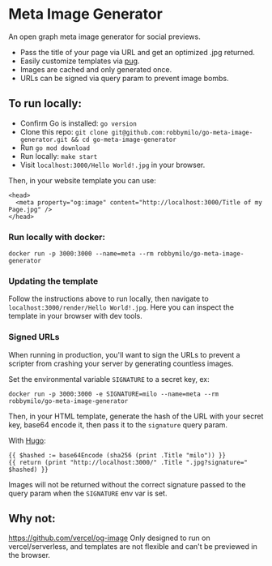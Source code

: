 # Meta Image Generator

An open graph meta image generator for social previews.

- Pass the title of your page via URL and get an optimized .jpg returned.
- Easily customize templates via [pug](https://pugjs.org/api/getting-started.html).
- Images are cached and only generated once.
- URLs can be signed via query param to prevent image bombs.

## To run locally:
- Confirm Go is installed: `go version`
- Clone this repo: `git clone git@github.com:robbymilo/go-meta-image-generator.git && cd go-meta-image-generator`
- Run `go mod download`
- Run locally: `make start`
- Visit `localhost:3000/Hello World!.jpg` in your browser.

Then, in your website template you can use:

```
<head>
  <meta property="og:image" content="http://localhost:3000/Title of my Page.jpg" />
</head>
```

### Run locally with docker:

```
docker run -p 3000:3000 --name=meta --rm robbymilo/go-meta-image-generator
```

### Updating the template

Follow the instructions above to run locally, then navigate to `localhost:3000/render/Hello World!.jpg`. Here you can inspect the template in your browser with dev tools.

### Signed URLs

When running in production, you'll want to sign the URLs to prevent a scripter from crashing your server by generating countless images.

Set the environmental variable `SIGNATURE` to a secret key, ex:

```
docker run -p 3000:3000 -e SIGNATURE=milo --name=meta --rm robbymilo/go-meta-image-generator
```

Then, in your HTML template, generate the hash of the URL with your secret key, base64 encode it, then pass it to the `signature` query param.

With [Hugo](https://gohugo.io/):
```
{{ $hashed := base64Encode (sha256 (print .Title "milo")) }}
{{ return (print "http://localhost:3000/" .Title ".jpg?signature=" $hashed) }}
```

Images will not be returned without the correct signature passed to the query param when the `SIGNATURE` env var is set.

## Why not:
https://github.com/vercel/og-image Only designed to run on vercel/serverless, and templates are not flexible and can't be previewed in the browser.
